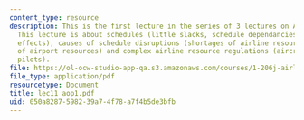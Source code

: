 ```yaml
---
content_type: resource
description: This is the first lecture in the series of 3 lectures on Airline Operations.
  This lecture is about schedules (little slacks, schedule dependancies, delay chain
  effects), causes of schedule disruptions (shortages of airline resources, shortages
  of airport resources) and complex airline resource regulations (aircraft maintenance,
  pilots).
file: https://ol-ocw-studio-app-qa.s3.amazonaws.com/courses/1-206j-airline-schedule-planning-spring-2003/050a8287598239a74f78a7f4b5de3bfb_lec11_aop1.pdf
file_type: application/pdf
resourcetype: Document
title: lec11_aop1.pdf
uid: 050a8287-5982-39a7-4f78-a7f4b5de3bfb
---
```

